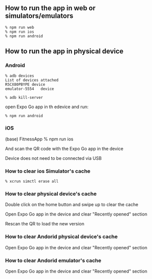 ## How to run the app in web or simulators/emulators

```language
% npm run web
% npm run ios
% npm run android
```



## How to run the app in physical device

### Android


```language
% adb devices    
List of devices attached
R5CX80PBYPE	device
emulator-5554	device

```


```language
% adb kill-server
```


open Expo Go app in th edevice and run:


```language
% npm run android
```



### iOS

(base)  FitnessApp % npm run ios

And scan the QR code with the Expo Go app in the device

Device does not need to be connected via USB


### How to clear ios Simulator's cache


```language
% xcrun simctl erase all
```


### How to clear physical device's cache

Double click on the home button and swipe up to clear the cache

Open Expo Go app in the device and clear "Recently opened" section

Rescan the QR to load the new version

### How to clear Andorid physical device's cache

Open Expo Go app in the device and clear "Recently opened" section

### How to clear Andorid emulator's cache


Open Expo Go app in the device and clear "Recently opened" section


